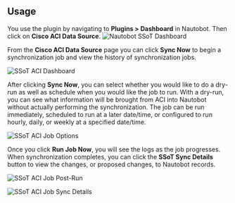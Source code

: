 ## Usage
You use the plugin by navigating to **Plugins > Dashboard** in Nautobot.  Then click on **Cisco ACI Data Source**.
![Nautobot SSoT Dashboard](https://user-images.githubusercontent.com/6945229/155611179-8d39b79b-8c35-4a74-a871-2ebbc36a2b94.png)
 
From the **Cisco ACI Data Source** page you can click **Sync Now** to begin a synchronization job and view the history of synchronization jobs.

![SSoT ACI Dashboard](https://user-images.githubusercontent.com/6945229/155611423-ad0381f0-7877-491f-b5ac-fb725f9c8150.png)

After clicking **Sync Now**, you can select whether you would like to do a dry-run as well as schedule when you would like the job to run.  With a dry-run, you can see what information will be brought from ACI into Nautobot without actually performing the synchronization. The job can be run immediately, scheduled to run at a later date/time, or configured to run hourly, daily, or weekly at a specified date/time. 

![SSoT ACI Job Options](https://user-images.githubusercontent.com/6945229/155612395-afca143d-1805-414b-a3c6-9f59566ba46a.png)

Once you click **Run Job Now**, you will see the logs as the job progresses. When synchronization completes, you can click the **SSoT Sync Details** button to view the changes, or proposed changes, to Nautobot records.   

![SSoT ACI Job Post-Run](https://user-images.githubusercontent.com/6945229/155612666-5488e5a3-92cb-44f1-af9b-83a6cb55b379.png)

![SSoT ACI Job Sync Details](https://user-images.githubusercontent.com/6945229/155613017-74163984-ba88-4cb3-a1ce-0fd2430a75ee.png)